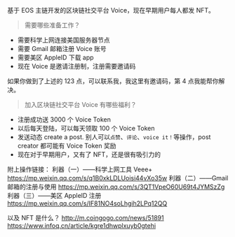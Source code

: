 基于 EOS 主链开发的区块链社交平台 Voice，现在早期用户每人都发 NFT。

> 需要哪些准备工作？

- 需要科学上网连接美国服务器节点
- 需要 Gmail 邮箱注册 Voice 账号
- 需要美区 AppleID 下载 app
- 现在 Voice 是邀请注册制，注册需要邀请码

如果你做到了上述的 123 点，可以联系我，我这里有邀请码，第 4 点我能帮你解决。

> 加入区块链社交平台 Voice 有哪些福利？

- 注册成功送 3000 个 Voice Token
- 以后每天登陆，可以每天领取 100 个 Voice Token
- 发送动态 create a post. 别人可以`点赞`、`评论`、`voice it！`等操作，post creator 都可能有 Voice Token 奖励
- 现在对于早期用户，又有了 NFT，还是很有吸引力的

附上操作链接：
利器（一）——科学上网工具 Veee+
https://mp.weixin.qq.com/s/q1B0xkLDLUoisi44vXo35w
利器（二）——Gmail 邮箱的注册与使用
https://mp.weixin.qq.com/s/3QT1VpeO60U69t4JYMSzZg
利器（三）——美区 AppleID 注册
https://mp.weixin.qq.com/s/IF81NO4soLhgih2LPq12QQ

以及 NFT 是什么？
http://m.coingogo.com/news/51891
https://www.infoq.cn/article/kgre1dhwplxuyb0gtehi
